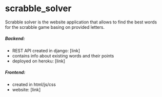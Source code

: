 # scrabble_solver
Scrabble solver is the website application that allows to find the best words for the scrabble game basing on provided letters.
##### Backend:
- REST API created in django: [link]
- contains info about existing words and their points
- deployed on heroku: [link]



##### Frontend:
- created in html/js/css
- website: [link]
